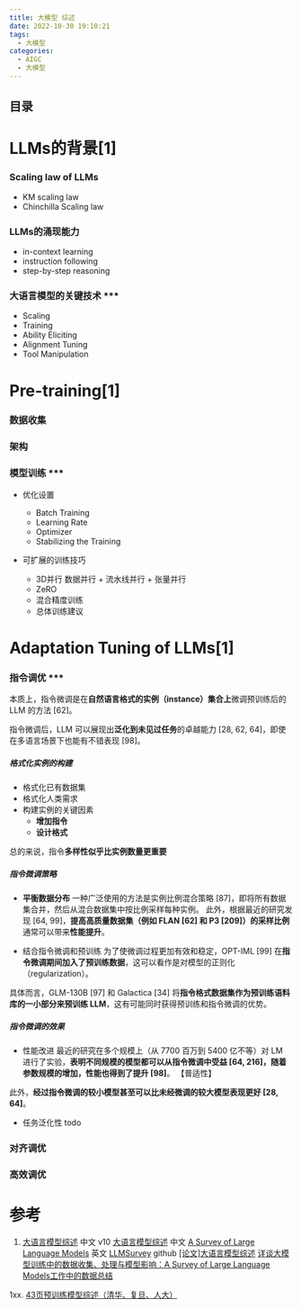 ```yaml
---
title: 大模型 综述
date: 2022-10-30 19:10:21
tags:
  - 大模型
categories: 
  - AIGC
  - 大模型  
---
```


<p></p>
<!-- more -->

## 目录
<!-- toc -->


# LLMs的背景[1]
### Scaling law of LLMs
+ KM scaling law
+ Chinchilla Scaling law

### LLMs的涌现能力
+ in-context learning
+ instruction following
+ step-by-step reasoning

### 大语言模型的关键技术 ***
+ Scaling
+ Training
+ Ability Eliciting
+ Alignment Tuning
+ Tool Manipulation

# Pre-training[1]
### 数据收集
### 架构
### 模型训练 ***
+ 优化设置
  - Batch Training
  - Learning Rate
  - Optimizer
  - Stabilizing the Training

+ 可扩展的训练技巧
  - 3D并行
    数据并行 +  流水线并行 + 张量并行
  - ZeRO
  - 混合精度训练
  - 总体训练建议

# Adaptation Tuning of LLMs[1]
### 指令调优 ***
本质上，指令微调是在**自然语言格式的实例（instance）集合上**微调预训练后的 LLM 的方法 [62]。

指令微调后，LLM 可以展现出**泛化到未见过任务**的卓越能力 [28, 62, 64]，即使在多语言场景下也能有不错表现 [98]。

#####  格式化实例的构建
+ 格式化已有数据集
+ 格式化人类需求
+ 构建实例的关键因素
  - **增加指令**
  - **设计格式**

总的来说，指令**多样性似乎比实例数量更重要**

##### 指令微调策略
+ **平衡数据分布**
一种广泛使用的方法是实例比例混合策略 [87]，即将所有数据集合并，然后从混合数据集中按比例采样每种实例。
此外，根据最近的研究发现 [64, 99]，**提高高质量数据集（例如 FLAN [62] 和 P3 [209]）的采样比例**通常可以带来**性能提升**。

+ 结合指令微调和预训练
为了使微调过程更加有效和稳定，OPT-IML [99] 在**指令微调期间加入了预训练数据**，这可以看作是对模型的正则化（regularization）。

具体而言，GLM-130B [97] 和 Galactica [34] 将**指令格式数据集作为预训练语料库的一小部分来预训练 LLM**，这有可能同时获得预训练和指令微调的优势。

#####  指令微调的效果
+ 性能改进
最近的研究在多个规模上（从 7700 百万到 5400 亿不等）对 LM 进行了实验，**表明不同规模的模型都可以从指令微调中受益 [64, 216]，随着参数规模的增加，性能也得到了提升 [98]**。 【普适性】

此外，**经过指令微调的较小模型甚至可以比未经微调的较大模型表现更好 [28, 64]**。

+ 任务泛化性
todo

### 对齐调优
### 高效调优


# 参考
1. [大语言模型综述](http://aibox.ruc.edu.cn/docs/2023-08/cb9badcb213f4c8b89d00d579eed4a4c.pdf) 中文  v10 
     [大语言模型综述](https://github.com/RUCAIBox/LLMSurvey/blob/main/assets/LLM_Survey_Chinese.pdf) 中文
     [A Survey of Large Language Models](https://arxiv.org/pdf/2303.18223.pdf) 英文
     [LLMSurvey](https://github.com/www6v/LLMSurvey)  github
     [[论文]大语言模型综述](https://zhuanlan.zhihu.com/p/630203554) 
     [详谈大模型训练中的数据收集、处理与模型影响：A Survey of Large Language Models工作中的数据总结](https://mp.weixin.qq.com/s?__biz=MzAxMjc3MjkyMg==&mid=2648400817&idx=1&sn=c1ed1c9c87bf2526e02d21d84429c5cf)
     

1xx. [43页预训练模型综述（清华、复旦、人大）](https://zhuanlan.zhihu.com/p/381282229)